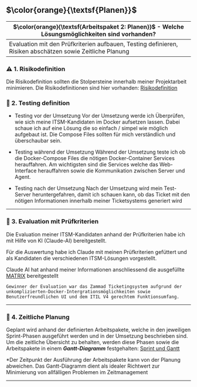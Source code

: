 ## $\color{orange}{\textsf{Planen}}$

| $\color{orange}{\textsf{Arbeitspaket 2: Planen}}$ - Welche Lösungsmöglichkeiten sind vorhanden?           |
| --------------------------------------------------------------------------------------------------------- |
| Evaluation mit den Prüfkriterien aufbauen, Testing definieren, Risiken abschätzen sowie Zeitliche Planung |
### :warning: 1. Risikodefinition

Die Risikodefinition sollten die Stolpersteine innerhalb meiner Projektarbeit minimieren.
Die Risikodefinitionen sind hier vorhanden:  [Risikodefinition](Risikodefinition.md)

### :bowling: 2. Testing definition
- Testing vor der Umsetzung
Vor der Umsetzung werde ich Überprüfen, wie sich meine ITSM-Kandidaten im Docker aufsetzen lassen. Dabei schaue ich auf eine Lösung die so einfach / simpel wie möglich aufgebaut ist. Die Compose Files sollten für mich verständlich und überschaubar sein.

- Testing während der Umsetzung
Während der Umsetzung teste ich ob die Docker-Compose Files die nötigen Docker-Container Services herauffahren. Am wichtigsten sind die Services welche das Web-Interface herauffahren sowie die Kommunikation zwischen Server und Agent.

- Testing nach der Umsetzung
Nach der Umsetzung wird mein Test-Server heruntergefahren, damit ich schauen kann, ob das Ticket mit den nötigen Informationen innerhalb meiner Ticketsystems generiert wird
_____
### :microscope: 3. Evaluation mit Prüfkriterien
Die Evaluation meiner ITSM-Kandidaten anhand der Prüfkriterien habe ich mit Hilfe von KI (Claude-AI) bereitgestellt.

Für die Auswertung habe ich Claude mit meinen Prüfkriterien gefüttert und als Kandidaten die verschiedenen ITSM-Lösungen vorgestellt.

Claude AI hat anhand meiner Informationen anschliessend die ausgefüllte [MATRIX](../2_Planen/ITSM_Evaluation_Ticketsysteme.md) bereitgestellt

	Gewinner der Evaluation war das Zammad Ticketingsystem aufgrund der unkomplizierten-Docker-Intergrationsmöglichkeiten sowie Benutzerfreundlichen UI und dem ITIL V4 gerechtem Funktionsumfang.
____
### :calendar: 4. Zeitliche Planung

Geplant wird anhand der definierten Arbeitspakete, welche in den jeweiligen Sprint-Phasen ausgeführt werden und in der Umsetzung beschrieben sind.
Um die zeitliche Übersicht zu behalten, werden diese Phasen sowie die Arbeitspakete in einem ***Gantt-Diagramm*** festgehalten:  [Sprint und Gantt](Sprint_und_GANTT.md)

*Der Zeitpunkt der Ausführung der Arbeitspakete kann von der Planung abweichen. Das Gantt-Diagramm dient als idealer Richtwert zur Minimierung von allfälligen Problemen im Zeitmanagement



___
